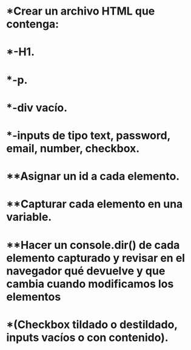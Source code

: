 # *Crear un archivo HTML que contenga:
# *-H1.
# *-p.
# *-div vacío.
# *-inputs de tipo text, password, email, number, checkbox.

# **Asignar un id a cada elemento.
# **Capturar cada elemento en una variable.
# **Hacer un console.dir() de cada elemento capturado y revisar en el navegador qué devuelve y que cambia cuando modificamos los elementos
# *(Checkbox tildado o destildado, inputs vacíos o con contenido). 
